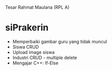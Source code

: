 Tesar Rahmat Maulana (RPL A)

# siPrakerin

- Memperbaiki gambar guru yang tidak muncul
- Siswa CRUD
- Upload image siswa
- Industri CRUD - multiple delete
- Mengajar C++: If-Else